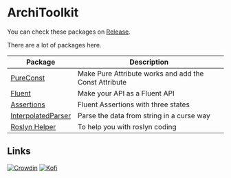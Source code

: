 # ArchiToolkit

You can check these packages on [Release](https://github.com/ArchiDog1998/ArchiToolkit/releases/latest).

There are a lot of packages here.

| Package                                                             | Description                                           |
|---------------------------------------------------------------------|-------------------------------------------------------|
| [PureConst](src/libraries/ArchiToolkit.PureConst)                   | Make Pure Attribute works and add the Const Attribute |
| [Fluent](src/libraries/ArchiToolkit.Fluent)                         | Make your API as a Fluent API                         |
| [Assertions](src/libraries/ArchiToolkit.Assertions)                 | Fluent Assertions with three states                   |
| [InterpolatedParser](src/libraries/ArchiToolkit.InterpolatedParser) | Parse the data from string in a curse way             |
| [Roslyn Helper](src/libraries/ArchiToolkit.RoslynHelper)            | To help you with roslyn coding                        |

## Links

[![Crowdin](https://badges.crowdin.net/badge/light/crowdin-on-dark.png)](https://crowdin.com/project/const)
[![Kofi](https://storage.ko-fi.com/cdn/brandasset/v2/support_me_on_kofi_dark.png)](https://ko-fi.com/B0B0IN5DX)
